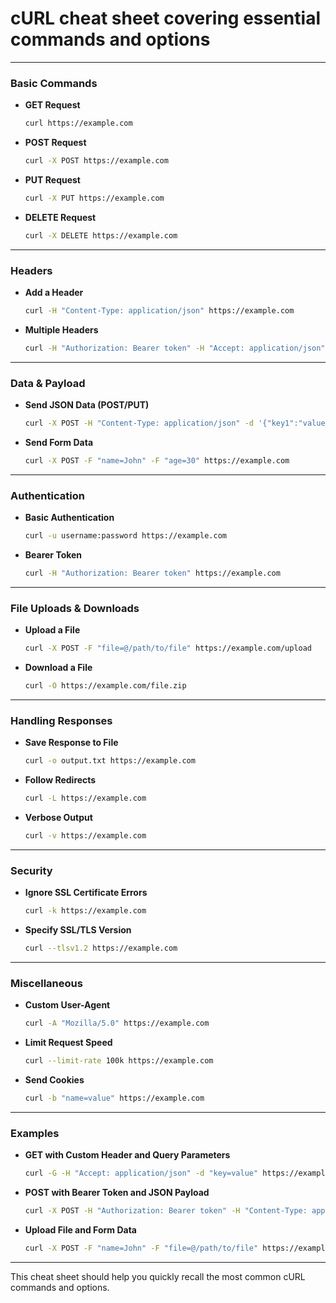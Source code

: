 # cURL cheat sheet covering essential commands and options

---

### **Basic Commands**

- **GET Request**
  ```bash
  curl https://example.com
  ```
- **POST Request**
  ```bash
  curl -X POST https://example.com
  ```
- **PUT Request**
  ```bash
  curl -X PUT https://example.com
  ```
- **DELETE Request**
  ```bash
  curl -X DELETE https://example.com
  ```

---

### **Headers**

- **Add a Header**
  ```bash
  curl -H "Content-Type: application/json" https://example.com
  ```
- **Multiple Headers**
  ```bash
  curl -H "Authorization: Bearer token" -H "Accept: application/json" https://example.com
  ```

---

### **Data & Payload**

- **Send JSON Data (POST/PUT)**
  ```bash
  curl -X POST -H "Content-Type: application/json" -d '{"key1":"value1", "key2":"value2"}' https://example.com
  ```
- **Send Form Data**
  ```bash
  curl -X POST -F "name=John" -F "age=30" https://example.com
  ```

---

### **Authentication**

- **Basic Authentication**
  ```bash
  curl -u username:password https://example.com
  ```
- **Bearer Token**
  ```bash
  curl -H "Authorization: Bearer token" https://example.com
  ```

---

### **File Uploads & Downloads**

- **Upload a File**
  ```bash
  curl -X POST -F "file=@/path/to/file" https://example.com/upload
  ```
- **Download a File**
  ```bash
  curl -O https://example.com/file.zip
  ```

---

### **Handling Responses**

- **Save Response to File**
  ```bash
  curl -o output.txt https://example.com
  ```
- **Follow Redirects**
  ```bash
  curl -L https://example.com
  ```
- **Verbose Output**
  ```bash
  curl -v https://example.com
  ```

---

### **Security**

- **Ignore SSL Certificate Errors**
  ```bash
  curl -k https://example.com
  ```
- **Specify SSL/TLS Version**
  ```bash
  curl --tlsv1.2 https://example.com
  ```

---

### **Miscellaneous**

- **Custom User-Agent**
  ```bash
  curl -A "Mozilla/5.0" https://example.com
  ```
- **Limit Request Speed**
  ```bash
  curl --limit-rate 100k https://example.com
  ```
- **Send Cookies**
  ```bash
  curl -b "name=value" https://example.com
  ```

---

### **Examples**

- **GET with Custom Header and Query Parameters**
  ```bash
  curl -G -H "Accept: application/json" -d "key=value" https://example.com
  ```
- **POST with Bearer Token and JSON Payload**
  ```bash
  curl -X POST -H "Authorization: Bearer token" -H "Content-Type: application/json" -d '{"key":"value"}' https://example.com
  ```
- **Upload File and Form Data**
  ```bash
  curl -X POST -F "name=John" -F "file=@/path/to/file" https://example.com/upload
  ```

---

This cheat sheet should help you quickly recall the most common cURL commands and options.
